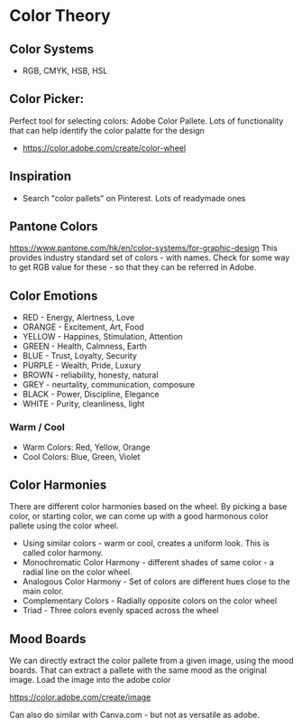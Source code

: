 # Color Theory

## Color Systems
- RGB, CMYK, HSB, HSL

## Color Picker: 
Perfect tool for selecting colors: Adobe Color Pallete. Lots of functionality that can help identify the color palatte for the design
- https://color.adobe.com/create/color-wheel

## Inspiration
- Search "color pallets" on Pinterest. Lots of readymade ones

## Pantone Colors
https://www.pantone.com/hk/en/color-systems/for-graphic-design
This provides industry standard set of colors - with names. Check for some way to get RGB value for these - so that they can be referred in Adobe.

## Color Emotions
- RED - Energy, Alertness, Love
- ORANGE - Excitement, Art, Food
- YELLOW - Happines, Stimulation, Attention
- GREEN - Health, Calmness, Earth
- BLUE - Trust, Loyalty, Security
- PURPLE - Wealth, Pride, Luxury
- BROWN - reliability, honesty, natural
- GREY - neurtality, communication, composure
- BLACK - Power, Discipline, Elegance
- WHITE - Purity, cleanliness, light

### Warm / Cool
- Warm Colors: Red, Yellow, Orange
- Cool Colors: Blue, Green, Violet

## Color Harmonies
There are different color harmonies based on the wheel. By picking a base color, or starting color, we can come up with a good harmonous color pallete using the color wheel.
- Using similar colors - warm or cool, creates a uniform look. This is called color harmony. 
- Monochromatic Color Harmony - different shades of same color - a radial line on the color wheel.
- Analogous Color Harmony - Set of colors are different hues close to the main color.
- Complementary Colors - Radially opposite colors on the color wheel
- Triad - Three colors evenly spaced across the wheel

## Mood Boards
We can directly extract the color pallete from a given image, using the mood boards. That can extract a pallete with the same mood as the original image. Load the image into the adobe color

https://color.adobe.com/create/image

Can also do similar with Canva.com - but not as versatile as adobe.


